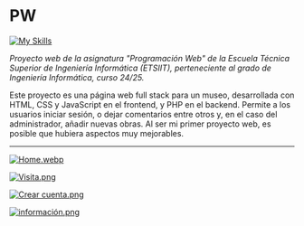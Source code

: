 # PW

[![My Skills](https://skillicons.dev/icons?i=html,css,js,php,mysql)](https://skillicons.dev)

*Proyecto web de la asignatura "Programación Web" de la Escuela Técnica Superior de Ingeniería Informática (ETSIIT), perteneciente al grado de Ingeniería Informática, curso 24/25.*

Este proyecto es una página web full stack para un museo, desarrollada con HTML, CSS y JavaScript en el frontend, y PHP en el backend. Permite a los usuarios iniciar sesión, o dejar comentarios entre otros y, en el caso del administrador, añadir nuevas obras. Al ser mi primer proyecto web, es posible que hubiera aspectos muy mejorables.

---
[![Home.webp](https://i.postimg.cc/L5sbmGVb/Captura.webp)](https://postimg.cc/xJWRRxhv)

[![Visita.png](https://i.postimg.cc/NMtFBp2t/Captura.png)](https://postimg.cc/Z9f4LPLs)

[![Crear cuenta.png](https://i.postimg.cc/05J2Mgxf/Captura.png)](https://postimg.cc/G9d1V548)

[![información.png](https://i.postimg.cc/x1cyrTLQ/Captura.png)](https://postimg.cc/dhcTrFWN)
